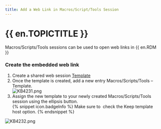 ```yaml
---
title: Add a Web Link in Macros/Script/Tools Session
---
```

# {{ en.TOPICTITLE }}
Macros/Scripts/Tools sessions can be used to open web links in {{ en.RDM }}
### Create the embedded web link
1. Create a shared web session [Template](https://help.remotedesktopmanager.com/commands_creatingtemplates.html)
1. Once the template is created, add a new entry Macros/Scripts/Tools – Template.  
![KB4231.png](/img/en/kb/KB4231.png)
1. Assign the new template to your newly created Macros/Scripts/Tools session using the ellipsis button.  
{% snippet icon.badgeInfo %}
Make sure to  check the Keep template host option.
{% endsnippet %}  

![KB4232.png](/img/en/kb/KB4232.png)
